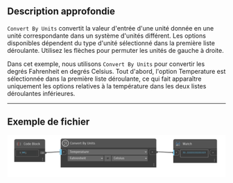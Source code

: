 ## Description approfondie
`Convert By Units` convertit la valeur d'entrée d'une unité donnée en une unité correspondante dans un système d'unités différent. Les options disponibles dépendent du type d'unité sélectionné dans la première liste déroulante. Utilisez les flèches pour permuter les unités de gauche à droite.

Dans cet exemple, nous utilisons `Convert By Units` pour convertir les degrés Fahrenheit en degrés Celsius. Tout d'abord, l'option Temperature est sélectionnée dans la première liste déroulante, ce qui fait apparaître uniquement les options relatives à la température dans les deux listes déroulantes inférieures.
___
## Exemple de fichier

![Convert By Units](./UnitsUI.DynamoUnitConvert_img.jpg)
